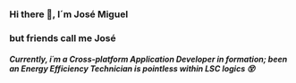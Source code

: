 ### Hi there 👋, I´m José Miguel
### but friends call me José

##### Currently, i´m a Cross-platform Application Developer in formation; been an Energy Efficiency Technician is pointless within LSC logics :dizzy_face:


<!--
**josemiguelchu/josemiguelchu** is a ✨ _special_ ✨ repository because its `README.md` (this file) appears on your GitHub profile.

Here are some ideas to get you started:

- 🔭 I’m currently working on ...
- 🌱 I’m currently learning ...
- 👯 I’m looking to collaborate on ...
- 🤔 I’m looking for help with ...
- 💬 Ask me about ...
- 📫 How to reach me: ...
- 😄 Pronouns: ...
- ⚡ Fun fact: ...
-->
